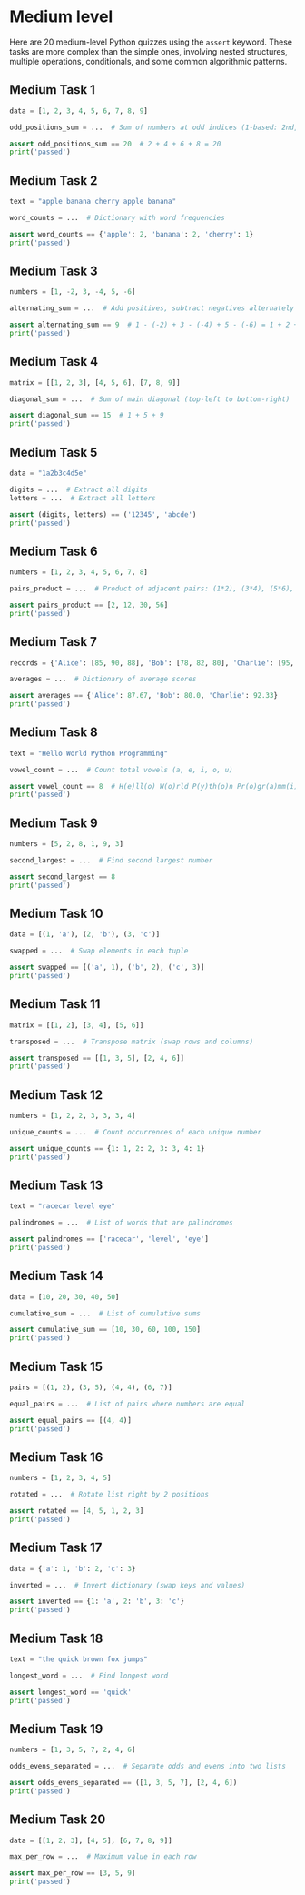 # Medium level 

Here are 20 medium-level Python quizzes using the `assert` keyword. These tasks are more 
complex than the simple ones, involving nested structures, multiple operations, 
conditionals, and some common algorithmic patterns.


## Medium Task 1

```python
data = [1, 2, 3, 4, 5, 6, 7, 8, 9]

odd_positions_sum = ...  # Sum of numbers at odd indices (1-based: 2nd, 4th, 6th, etc.)

assert odd_positions_sum == 20  # 2 + 4 + 6 + 8 = 20
print('passed')
```

## Medium Task 2

```python
text = "apple banana cherry apple banana"

word_counts = ...  # Dictionary with word frequencies

assert word_counts == {'apple': 2, 'banana': 2, 'cherry': 1}
print('passed')
```

## Medium Task 3

```python
numbers = [1, -2, 3, -4, 5, -6]

alternating_sum = ...  # Add positives, subtract negatives alternately starting with add

assert alternating_sum == 9  # 1 - (-2) + 3 - (-4) + 5 - (-6) = 1 + 2 + 3 + 4 + 5 + 6 = 21
print('passed')
```

## Medium Task 4

```python
matrix = [[1, 2, 3], [4, 5, 6], [7, 8, 9]]

diagonal_sum = ...  # Sum of main diagonal (top-left to bottom-right)

assert diagonal_sum == 15  # 1 + 5 + 9
print('passed')
```

## Medium Task 5

```python
data = "1a2b3c4d5e"

digits = ...  # Extract all digits
letters = ...  # Extract all letters

assert (digits, letters) == ('12345', 'abcde')
print('passed')
```

## Medium Task 6

```python
numbers = [1, 2, 3, 4, 5, 6, 7, 8]

pairs_product = ...  # Product of adjacent pairs: (1*2), (3*4), (5*6), (7*8)

assert pairs_product == [2, 12, 30, 56]
print('passed')
```

## Medium Task 7

```python
records = {'Alice': [85, 90, 88], 'Bob': [78, 82, 80], 'Charlie': [95, 92, 90]}

averages = ...  # Dictionary of average scores

assert averages == {'Alice': 87.67, 'Bob': 80.0, 'Charlie': 92.33}
print('passed')
```

## Medium Task 8

```python
text = "Hello World Python Programming"

vowel_count = ...  # Count total vowels (a, e, i, o, u)

assert vowel_count == 8  # H(e)ll(o) W(o)rld P(y)th(o)n Pr(o)gr(a)mm(i)ng
print('passed')
```

## Medium Task 9

```python
numbers = [5, 2, 8, 1, 9, 3]

second_largest = ...  # Find second largest number

assert second_largest == 8
print('passed')
```

## Medium Task 10

```python
data = [(1, 'a'), (2, 'b'), (3, 'c')]

swapped = ...  # Swap elements in each tuple

assert swapped == [('a', 1), ('b', 2), ('c', 3)]
print('passed')
```

## Medium Task 11

```python
matrix = [[1, 2], [3, 4], [5, 6]]

transposed = ...  # Transpose matrix (swap rows and columns)

assert transposed == [[1, 3, 5], [2, 4, 6]]
print('passed')
```

## Medium Task 12

```python
numbers = [1, 2, 2, 3, 3, 3, 4]

unique_counts = ...  # Count occurrences of each unique number

assert unique_counts == {1: 1, 2: 2, 3: 3, 4: 1}
print('passed')
```

## Medium Task 13

```python
text = "racecar level eye"

palindromes = ...  # List of words that are palindromes

assert palindromes == ['racecar', 'level', 'eye']
print('passed')
```

## Medium Task 14
```python
data = [10, 20, 30, 40, 50]

cumulative_sum = ...  # List of cumulative sums

assert cumulative_sum == [10, 30, 60, 100, 150]
print('passed')
```

## Medium Task 15
```python
pairs = [(1, 2), (3, 5), (4, 4), (6, 7)]

equal_pairs = ...  # List of pairs where numbers are equal

assert equal_pairs == [(4, 4)]
print('passed')
```

## Medium Task 16
```python
numbers = [1, 2, 3, 4, 5]

rotated = ...  # Rotate list right by 2 positions

assert rotated == [4, 5, 1, 2, 3]
print('passed')
```

## Medium Task 17

```python
data = {'a': 1, 'b': 2, 'c': 3}

inverted = ...  # Invert dictionary (swap keys and values)

assert inverted == {1: 'a', 2: 'b', 3: 'c'}
print('passed')
```

## Medium Task 18

```python
text = "the quick brown fox jumps"

longest_word = ...  # Find longest word

assert longest_word == 'quick'
print('passed')
```

## Medium Task 19

```python
numbers = [1, 3, 5, 7, 2, 4, 6]

odds_evens_separated = ...  # Separate odds and evens into two lists

assert odds_evens_separated == ([1, 3, 5, 7], [2, 4, 6])
print('passed')
```

## Medium Task 20

```python
data = [[1, 2, 3], [4, 5], [6, 7, 8, 9]]

max_per_row = ...  # Maximum value in each row

assert max_per_row == [3, 5, 9]
print('passed')
```



